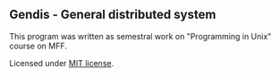 ## Gendis - General distributed system ##

This program was written as semestral work on "Programming in Unix" course on MFF.

Licensed under [MIT license](https://opensource.org/licenses/MIT).